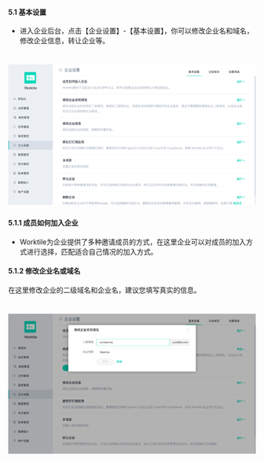 #### 5.1 基本设置
* 进入企业后台，点击【企业设置】-【基本设置】，你可以修改企业名和域名，修改企业信息，转让企业等。
# ![](/assets/5.1基本设置.png)

#### 5.1.1 成员如何加入企业
* Worktile为企业提供了多种邀请成员的方式，在这里企业可以对成员的加入方式进行选择，匹配适合自己情况的加入方式。

#### 5.1.2 修改企业名或域名
在这里修改企业的二级域名和企业名，建议您填写真实的信息。
# ![](/assets/5.1.2修改企业域名.png)
